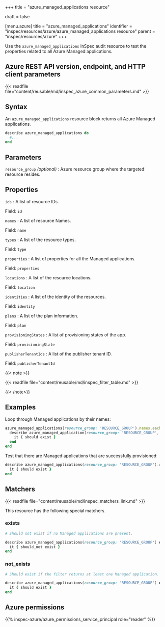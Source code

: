 +++
title = "azure_managed_applications resource"

draft = false


[menu.azure]
title = "azure_managed_applications"
identifier = "inspec/resources/azure/azure_managed_applications resource"
parent = "inspec/resources/azure"
+++

Use the `azure_managed_applications` InSpec audit resource to test the properties related to all Azure Managed applications.

## Azure REST API version, endpoint, and HTTP client parameters

{{< readfile file="content/reusable/md/inspec_azure_common_parameters.md" >}}

## Syntax

An `azure_managed_applications` resource block returns all Azure Managed applications.

```ruby
describe azure_managed_applications do
  #...
end
```

## Parameters

`resource_group`  _(optional)_
: Azure resource group where the targeted resource resides.

## Properties

`ids`
: A list of resource IDs.

  Field: `id`

`names`
: A list of resource Names.

  Field: `name`

`types`
: A list of the resource types.

  Field: `type`

`properties`
: A list of properties for all the Managed applications.

  Field: `properties`

`locations`
: A list of the resource locations.

  Field: `location`

`identities`
: A list of the identity of the resources.

  Field: `identity`

`plans`
: A list of the plan information.

  Field: `plan`

`provisioningStates`
: A list of provisioning states of the app.

  Field: `provisioningState`

`publisherTenantIds`
: A list of the publisher tenant ID.

  Field: `publisherTenantId`

{{< note >}}

{{< readfile file="content/reusable/md/inspec_filter_table.md" >}}

{{< /note>}}

## Examples

Loop through Managed applications by their names:

```ruby
azure_managed_applications(resource_group: 'RESOURCE_GROUP').names.each do |name|
  describe azure_managed_application(resource_group: 'RESOURCE_GROUP', name: name) do
    it { should exist }
  end
end
```

Test that there are Managed applications that are successfully provisioned:

```ruby
describe azure_managed_applications(resource_group: 'RESOURCE_GROUP').where(provisioningState: 'Succeeded') do
  it { should exist }
end
```

## Matchers

{{< readfile file="content/reusable/md/inspec_matchers_link.md" >}}

This resource has the following special matchers.

### exists

```ruby
# Should not exist if no Managed applications are present.

describe azure_managed_applications(resource_group: 'RESOURCE_GROUP') do
  it { should_not exist }
end
```

### not_exists

```ruby
# Should exist if the filter returns at least one Managed application.

describe azure_managed_applications(resource_group: 'RESOURCE_GROUP') do
  it { should exist }
end
```

## Azure permissions

{{% inspec-azure/azure_permissions_service_principal role="reader" %}}
